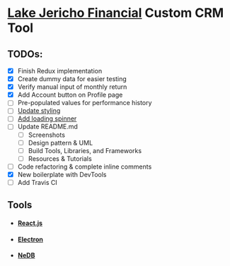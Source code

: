 # [Lake Jericho Financial](http://lakejericho.com/ "Lake Jericho Homepage") Custom CRM Tool

## TODOs:
- [x] Finish Redux implementation
- [x] Create dummy data for easier testing
- [x] Verify manual input of monthly return
- [x] Add Account button on Profile page
- [ ] Pre-populated values for performance history
- [ ] [Update styling](https://github.com/mui-org/material-ui)
- [ ] [Add loading spinner](https://material-ui-next.com/demos/progress/)
- [ ] Update README.md
  - [ ] Screenshots
  - [ ] Design pattern & UML
  - [ ] Build Tools, Libraries, and Frameworks
  - [ ] Resources & Tutorials
- [ ] Code refactoring & complete inline comments
- [x] New boilerplate with DevTools
- [ ] Add Travis CI

## Tools
- #### [React.js](https://github.com/facebook/react)
- #### [Electron](https://github.com/electron/electron)
- #### [NeDB](https://github.com/louischatriot/nedb)
